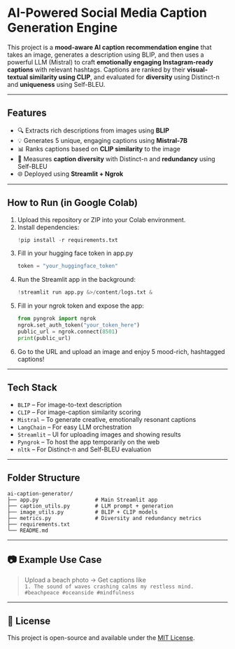 # AI-Powered Social Media Caption Generation Engine

This project is a **mood-aware AI caption recommendation engine** that takes an image, generates a description using BLIP, and then uses a powerful LLM (Mistral) to craft **emotionally engaging Instagram-ready captions** with relevant hashtags. Captions are ranked by their **visual-textual similarity using CLIP**, and evaluated for **diversity** using Distinct-n and **uniqueness** using Self-BLEU.

---

##  Features

- 🔍 Extracts rich descriptions from images using **BLIP**
- 💡 Generates 5 unique, engaging captions using **Mistral-7B**
- 📊 Ranks captions based on **CLIP similarity** to the image
- 🧪 Measures **caption diversity** with Distinct-n and **redundancy** using Self-BLEU
- 🌐 Deployed using **Streamlit + Ngrok**

---

##  How to Run (in Google Colab)

1. Upload this repository or ZIP into your Colab environment.
2. Install dependencies:
   ```python
   !pip install -r requirements.txt
   ```
3. Fill in your hugging face token in app.py
   ```python
   token = "your_huggingface_token"
   ```
4. Run the Streamlit app in the background:
   ```python
   !streamlit run app.py &>/content/logs.txt &
   ```
5. Fill in your ngrok token and expose the app:
   ```python
   from pyngrok import ngrok
   ngrok.set_auth_token("your_token_here")
   public_url = ngrok.connect(8501)
   print(public_url)
   ```
6. Go to the URL and upload an image and enjoy 5 mood-rich, hashtagged captions!

---

##  Tech Stack

- `BLIP` – For image-to-text description
- `CLIP` – For image-caption similarity scoring
- `Mistral` – To generate creative, emotionally resonant captions
- `LangChain` – For easy LLM orchestration
- `Streamlit` – UI for uploading images and showing results
- `Pyngrok` – To host the app temporarily on the web
- `nltk` – For Distinct-n and Self-BLEU evaluation

---

##  Folder Structure

```
ai-caption-generator/
├── app.py                  # Main Streamlit app
├── caption_utils.py        # LLM prompt + generation
├── image_utils.py          # BLIP + CLIP models
├── metrics.py              # Diversity and redundancy metrics
├── requirements.txt
└── README.md
```

---

## 📷 Example Use Case

> Upload a beach photo → Get captions like  
> `1. The sound of waves crashing calms my restless mind. #beachpeace #oceanside #mindfulness`

---

## 📝 License

This project is open-source and available under the [MIT License](LICENSE).
